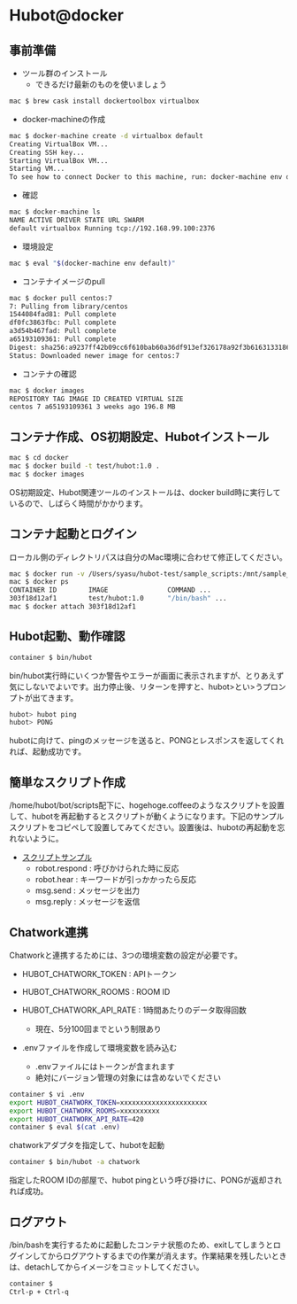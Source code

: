 # Hubot@docker

## 事前準備

- ツール群のインストール
  - できるだけ最新のものを使いましょう

```bash
mac $ brew cask install dockertoolbox virtualbox
```

- docker-machineの作成

```bash
mac $ docker-machine create -d virtualbox default
Creating VirtualBox VM...
Creating SSH key...
Starting VirtualBox VM...
Starting VM...
To see how to connect Docker to this machine, run: docker-machine env default
```

- 確認

```bash
mac $ docker-machine ls
NAME ACTIVE DRIVER STATE URL SWARM
default virtualbox Running tcp://192.168.99.100:2376
```

- 環境設定

```bash
mac $ eval "$(docker-machine env default)"
```

- コンテナイメージのpull

```bash
mac $ docker pull centos:7
7: Pulling from library/centos
1544084fad81: Pull complete
df0fc3863fbc: Pull complete
a3d54b467fad: Pull complete
a65193109361: Pull complete
Digest: sha256:a9237ff42b09cc6f610bab60a36df913ef326178a92f3b61631331867178f982
Status: Downloaded newer image for centos:7
```

- コンテナの確認

```bash
mac $ docker images
REPOSITORY TAG IMAGE ID CREATED VIRTUAL SIZE
centos 7 a65193109361 3 weeks ago 196.8 MB
```

## コンテナ作成、OS初期設定、Hubotインストール

```bash
mac $ cd docker
mac $ docker build -t test/hubot:1.0 .
mac $ docker images
```

OS初期設定、Hubot関連ツールのインストールは、docker build時に実行しているので、しばらく時間がかかります。

## コンテナ起動とログイン

ローカル側のディレクトリパスは自分のMac環境に合わせて修正してください。

```bash
mac $ docker run -v /Users/syasu/hubot-test/sample_scripts:/mnt/sample_scripts -d -i -t test/hubot:1.0 /bin/bash
mac $ docker ps
CONTAINER ID        IMAGE               COMMAND ...
303f18d12af1        test/hubot:1.0      "/bin/bash" ...
mac $ docker attach 303f18d12af1
```

## Hubot起動、動作確認

```bash
container $ bin/hubot
```

bin/hubot実行時にいくつか警告やエラーが画面に表示されますが、とりあえず気にしないでよいです。出力停止後、リターンを押すと、hubot>とい>うプロンプトが出てきます。

```bash
hubot> hubot ping
hubot> PONG
```

hubotに向けて、pingのメッセージを送ると、PONGとレスポンスを返してくれれば、起動成功です。

## 簡単なスクリプト作成

/home/hubot/bot/scripts配下に、hogehoge.coffeeのようなスクリプトを設置して、hubotを再起動するとスクリプトが動くようになります。下記のサンプルスクリプトをコピペして設置してみてください。設置後は、hubotの再起動を忘れないように。

- [スクリプトサンプル](https://github.com/y-sachou/hubot-tutorial/tree/master/sample_scripts)
  - robot.respond : 呼びかけられた時に反応
  - robot.hear : キーワードが引っかかったら反応
  - msg.send : メッセージを出力
  - msg.reply : メッセージを返信

## Chatwork連携

Chatworkと連携するためには、3つの環境変数の設定が必要です。

- HUBOT_CHATWORK_TOKEN : APIトークン
- HUBOT_CHATWORK_ROOMS : ROOM ID
- HUBOT_CHATWORK_API_RATE : 1時間あたりのデータ取得回数
  - 現在、5分100回までという制限あり

- .envファイルを作成して環境変数を読み込む
  - .envファイルにはトークンが含まれます
  - 絶対にバージョン管理の対象には含めないでください

```bash
container $ vi .env
export HUBOT_CHATWORK_TOKEN=xxxxxxxxxxxxxxxxxxxxxx
export HUBOT_CHATWORK_ROOMS=xxxxxxxxxx
export HUBOT_CHATWORK_API_RATE=420
container $ eval $(cat .env)
```

chatworkアダプタを指定して、hubotを起動

```bash
container $ bin/hubot -a chatwork
```

指定したROOM IDの部屋で、hubot pingという呼び掛けに、PONGが返却されれば成功。

## ログアウト

/bin/bashを実行するために起動したコンテナ状態のため、exitしてしまうとログインしてからログアウトするまでの作業が消えます。作業結果を残したいときは、detachしてからイメージをコミットしてください。

```bash
container $
Ctrl-p + Ctrl-q
```

